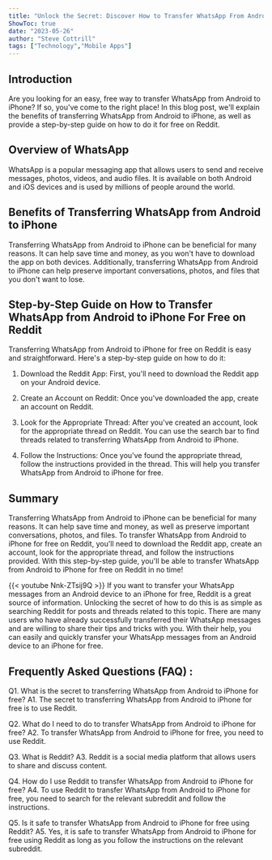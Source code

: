 ```yaml
---
title: "Unlock the Secret: Discover How to Transfer WhatsApp From Android to iPhone For Free on Reddit!"
ShowToc: true 
date: "2023-05-26"
author: "Steve Cottrill" 
tags: ["Technology","Mobile Apps"]
---
```

## Introduction

Are you looking for an easy, free way to transfer WhatsApp from Android to iPhone? If so, you've come to the right place! In this blog post, we'll explain the benefits of transferring WhatsApp from Android to iPhone, as well as provide a step-by-step guide on how to do it for free on Reddit.

## Overview of WhatsApp

WhatsApp is a popular messaging app that allows users to send and receive messages, photos, videos, and audio files. It is available on both Android and iOS devices and is used by millions of people around the world.

## Benefits of Transferring WhatsApp from Android to iPhone

Transferring WhatsApp from Android to iPhone can be beneficial for many reasons. It can help save time and money, as you won't have to download the app on both devices. Additionally, transferring WhatsApp from Android to iPhone can help preserve important conversations, photos, and files that you don't want to lose.

## Step-by-Step Guide on How to Transfer WhatsApp from Android to iPhone For Free on Reddit

Transferring WhatsApp from Android to iPhone for free on Reddit is easy and straightforward. Here's a step-by-step guide on how to do it:

1. Download the Reddit App: First, you'll need to download the Reddit app on your Android device.

2. Create an Account on Reddit: Once you've downloaded the app, create an account on Reddit.

3. Look for the Appropriate Thread: After you've created an account, look for the appropriate thread on Reddit. You can use the search bar to find threads related to transferring WhatsApp from Android to iPhone.

4. Follow the Instructions: Once you've found the appropriate thread, follow the instructions provided in the thread. This will help you transfer WhatsApp from Android to iPhone for free.

## Summary

Transferring WhatsApp from Android to iPhone can be beneficial for many reasons. It can help save time and money, as well as preserve important conversations, photos, and files. To transfer WhatsApp from Android to iPhone for free on Reddit, you'll need to download the Reddit app, create an account, look for the appropriate thread, and follow the instructions provided. With this step-by-step guide, you'll be able to transfer WhatsApp from Android to iPhone for free on Reddit in no time!

{{< youtube Nnk-ZTsij9Q >}} 
If you want to transfer your WhatsApp messages from an Android device to an iPhone for free, Reddit is a great source of information. Unlocking the secret of how to do this is as simple as searching Reddit for posts and threads related to this topic. There are many users who have already successfully transferred their WhatsApp messages and are willing to share their tips and tricks with you. With their help, you can easily and quickly transfer your WhatsApp messages from an Android device to an iPhone for free.

## Frequently Asked Questions (FAQ) :
Q1. What is the secret to transferring WhatsApp from Android to iPhone for free?
A1. The secret to transferring WhatsApp from Android to iPhone for free is to use Reddit.

Q2. What do I need to do to transfer WhatsApp from Android to iPhone for free?
A2. To transfer WhatsApp from Android to iPhone for free, you need to use Reddit.

Q3. What is Reddit?
A3. Reddit is a social media platform that allows users to share and discuss content.

Q4. How do I use Reddit to transfer WhatsApp from Android to iPhone for free?
A4. To use Reddit to transfer WhatsApp from Android to iPhone for free, you need to search for the relevant subreddit and follow the instructions.

Q5. Is it safe to transfer WhatsApp from Android to iPhone for free using Reddit?
A5. Yes, it is safe to transfer WhatsApp from Android to iPhone for free using Reddit as long as you follow the instructions on the relevant subreddit.


